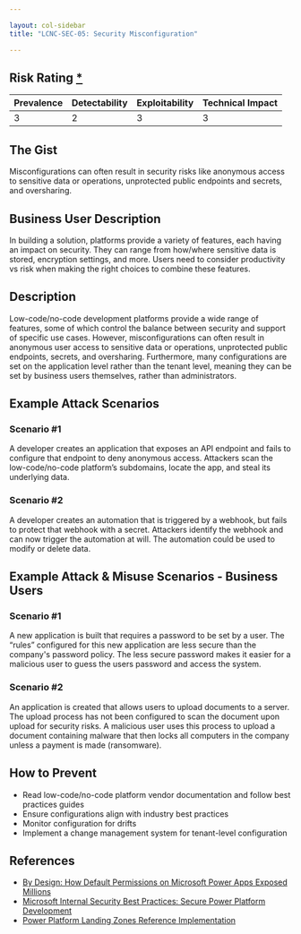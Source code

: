 ```yaml
---

layout: col-sidebar
title: "LCNC-SEC-05: Security Misconfiguration"

---
```


## Risk Rating [*](https://owasp.org/www-project-top-ten/2017/Note_About_Risks)

| Prevalence | Detectability | Exploitability | Technical Impact |
| --- | --- | --- | --- |
| 3 | 2 | 3 | 3 |

## The Gist

Misconfigurations can often result in security risks like anonymous access to sensitive data or operations, unprotected public endpoints and secrets, and oversharing.

## Business User Description

In building a solution, platforms provide a variety of features, each having an impact on security. They can range from how/where sensitive data is stored, encryption settings, and more. Users need to consider productivity vs risk when making the right choices to combine these features.

## Description

Low-code/no-code development platforms provide a wide range of features, some of which control the balance between security and support of specific use cases. 
However, misconfigurations can often result in anonymous user access to sensitive data or operations, unprotected public endpoints, secrets, and oversharing. 
Furthermore, many configurations are set on the application level rather than the tenant level, meaning they can be set by business users themselves, rather than administrators.

## Example Attack Scenarios

### Scenario #1

A developer creates an application that exposes an API endpoint and fails to configure that endpoint to deny anonymous access. 
Attackers scan the low-code/no-code platform’s subdomains, locate the app, and steal its underlying data.

### Scenario #2

A developer creates an automation that is triggered by a webhook, but fails to protect that webhook with a secret. 
Attackers identify the webhook and can now trigger the automation at will. 
The automation could be used to modify or delete data.

## Example Attack & Misuse Scenarios - Business Users

### Scenario #1

A new application is built that requires a password to be set by a user. The “rules” configured for this new application are less secure than the company's password policy. The less secure password makes it easier for a malicious user to guess the users password and access the system. 

### Scenario #2

An application is created that allows users to upload documents to a server. The upload process has not been configured to scan the document upon upload for security risks. A malicious user uses this process to upload a document containing malware that then locks all computers in the company unless a payment is made (ransomware).

## How to Prevent

- Read low-code/no-code platform vendor documentation and follow best practices guides
- Ensure configurations align with industry best practices
- Monitor configuration for drifts
- Implement a change management system for tenant-level configuration

## References

- [By Design: How Default Permissions on Microsoft Power Apps Exposed Millions](https://www.upguard.com/breaches/power-apps)
- [Microsoft Internal Security Best Practices: Secure Power Platform Development](https://www.youtube.com/watch?v=h9FrOEfc81s)
- [Power Platform Landing Zones Reference Implementation](https://github.com/microsoft/industry/blob/main/foundations/powerPlatform/referenceImplementation/readme.md#power-platform-landing-zones-reference-implementation)
